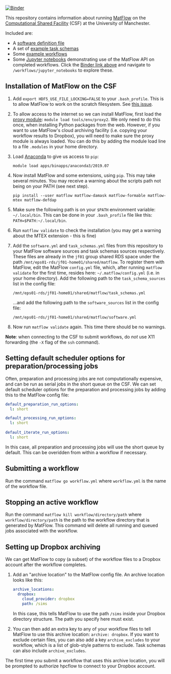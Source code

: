 [![Binder](https://mybinder.org/badge_logo.svg)](https://mybinder.org/v2/gh/LightForm-group/UoM-CSF-matflow/HEAD)

This repository contains information about running [MatFlow](https://github.com/LightForm-group/matflow) on the [Computational Shared Facility](http://ri.itservices.manchester.ac.uk/csf3/) (CSF) at the University of Manchester.

Included are:
- A [software definition file](https://github.com/LightForm-group/UoM-CSF-matflow/blob/master/software.yml)
- A set of [example task schemas](https://github.com/LightForm-group/UoM-CSF-matflow/blob/master/task_schemas.yml)
- Some [example workflows](https://github.com/LightForm-group/UoM-CSF-matflow/tree/master/workflows)
- Some [Jupyter notebooks](https://github.com/LightForm-group/UoM-CSF-matflow/tree/master/workflows/jupyter_notebooks) demonstrating use of the MatFlow API on completed workflows. Click the [Binder link above](https://mybinder.org/v2/gh/LightForm-group/UoM-CSF-matflow/HEAD) and navigate to `/workflows/jupyter_notebooks` to explore these.

## Installation of MatFlow on the CSF

1. Add `export HDF5_USE_FILE_LOCKING=FALSE` to your `.bash_profile`. This is to allow MatFlow to work on the scratch filesystem. See [this issue](https://github.com/LightForm-group/UoM-CSF-matflow/issues/3).
2. To allow access to the internet so we can install MatFlow, first load the [proxy module](http://ri.itservices.manchester.ac.uk/csf3/software/tools/proxy/): `module load tools/env/proxy2`. We only need to do this once, when installing Python packages from the web. However, if you want to use MatFlow's cloud archiving facility (i.e. copying your workflow results to Dropbox), you will need to make sure the proxy module is always loaded. You can do this by adding the module load line to a file `.modules` in your home directory.
3. Load [Anaconda](http://ri.itservices.manchester.ac.uk/csf3/software/applications/anaconda-python/) to give us access to `pip`:

    `module load apps/binapps/anaconda3/2019.07`

3. Now install MatFlow and some extensions, using `pip`. This may take several minutes. You may receive a warning about the scripts path not being on your PATH (see next step). 
    
    `pip install --user matflow matflow-damask matflow-formable matflow-mtex matflow-defdap`

4. Make sure the following path is on your `$PATH` environment variable: `~/.local/bin`. This can be done in your `.bash_profile` file like this: `PATH=$PATH:~/.local/bin`.

5. Run `matflow validate` to check the installation (you may get a warning about the MTEX extension - this is fine)

6. Add the `software.yml` and `task_schemas.yml` files from this repository to your MatFlow software sources and task schemas sources respectively. These files are already in the `jf01` group shared RDS space under the path `/mnt/eps01-rds/jf01-home01/shared/matflow`. To register them with MatFlow, edit the MatFlow `config.yml` file, which, after running `matflow validate` for the first time, resides here: `~/.matflow/config.yml` (i.e. in your home directory). Add the following path to the `task_schema_sources` list in the config file:

    `/mnt/eps01-rds/jf01-home01/shared/matflow/task_schemas.yml`

    ...and add the following path to the `software_sources` list in the config file:

    `/mnt/eps01-rds/jf01-home01/shared/matflow/software.yml`
    
7. Now run `matflow validate` again. This time there should be no warnings.

**Note**: when connecting to the CSF to submit workflows, do *not* use X11 forwarding (the `-X` flag of the `ssh` command).

## Setting default scheduler options for preparation/processing jobs

Often, preparation and processing jobs are not computationally expensive, and can be run as serial jobs in the short queue on the CSF. We can set default scheduler options for the preparation and processing jobs by adding this to the MatFlow config file:

```yaml
default_preparation_run_options:
  l: short

default_processing_run_options:
  l: short
  
default_iterate_run_options:
  l: short  
```

In this case, all preparation and processing jobs will use the short queue by default. This can be overidden from within a workflow if necessary.

## Submitting a workflow

Run the command `matflow go workflow.yml` where `workflow.yml` is the name of the workflow file.

## Stopping an active workflow

Run the command `matflow kill workflow/directory/path` where `workflow/directory/path` is the path to the workflow directory that is generated by MatFlow. This command will delete all running and queued jobs associated with the workflow.

## Setting up Dropbox archiving

We can get MatFlow to copy (a subset) of the workflow files to a Dropbox account after the workflow completes. 

1. Add an "archive location" to the MatFlow config file. An archive location looks like this:

    ```yaml
    archive_locations:
      dropbox:
        cloud_provider: dropbox
        path: /sims
    ```
    In this case, this tells MatFlow to use the path `/sims` inside your Dropbox directory structure. The path you specify here must exist.
2. You can then add an extra key to any of your workflow files to tell MatFlow to use this archive location: `archive: dropbox`. If you want to exclude certain files, you can also add a key `archive_excludes` to your workflow, which is a list of glob-style patterns to exclude. Task schemas can also include `archive_excludes`.

The first time you submit a workflow that uses this archive location, you will be prompted to authorize hpcflow to connect to your Dropbox account.

